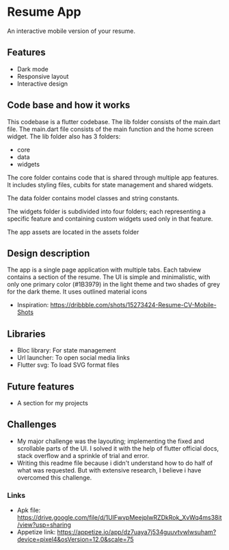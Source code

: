 # Resume App

An interactive mobile version of your resume.

## Features
- Dark mode
- Responsive layout
- Interactive design

## Code base and how it works
This codebase is a flutter codebase. The lib folder consists of the main.dart file. The main.dart file consists of the main function and the home screen widget. The lib folder also has 3 folders:
- core
- data
- widgets

The core folder contains code that is shared through multiple app features. It includes styling files, cubits for state management and shared widgets.

The data folder contains model classes and string constants.

The widgets folder is subdivided into four folders; each representing a specific feature and containing custom widgets used only in that feature.

The app assets are located in the assets folder

## Design description
The app is a single page application with multiple tabs. Each tabview contains a section of the resume. The UI is simple and minimalistic, with only one primary color (#1B3979) in the light theme and two shades of grey for the dark theme. It uses outlined material icons 

- Inspiration: https://dribbble.com/shots/15273424-Resume-CV-Mobile-Shots

## Libraries
- Bloc library: For state management
- Url launcher: To open social media links
- Flutter svg: To load SVG format files

## Future features
- A section for my projects

## Challenges
- My major challenge was the layouting; implementing the fixed and scrollable parts of the UI. I solved it with the help of flutter official docs, stack overflow and a sprinkle of trial and error.
- Writing this readme file because i didn't understand how to do half of what was requested. But with extensive research, I believe i have overcomed this challenge.

### Links
- Apk file: https://drive.google.com/file/d/1UlFwvpMeejpIwRZDkRok_XvWq4ms38it/view?usp=sharing
- Appetize link: https://appetize.io/app/dz7uaya7j534guuvtvwlwsuham?device=pixel4&osVersion=12.0&scale=75